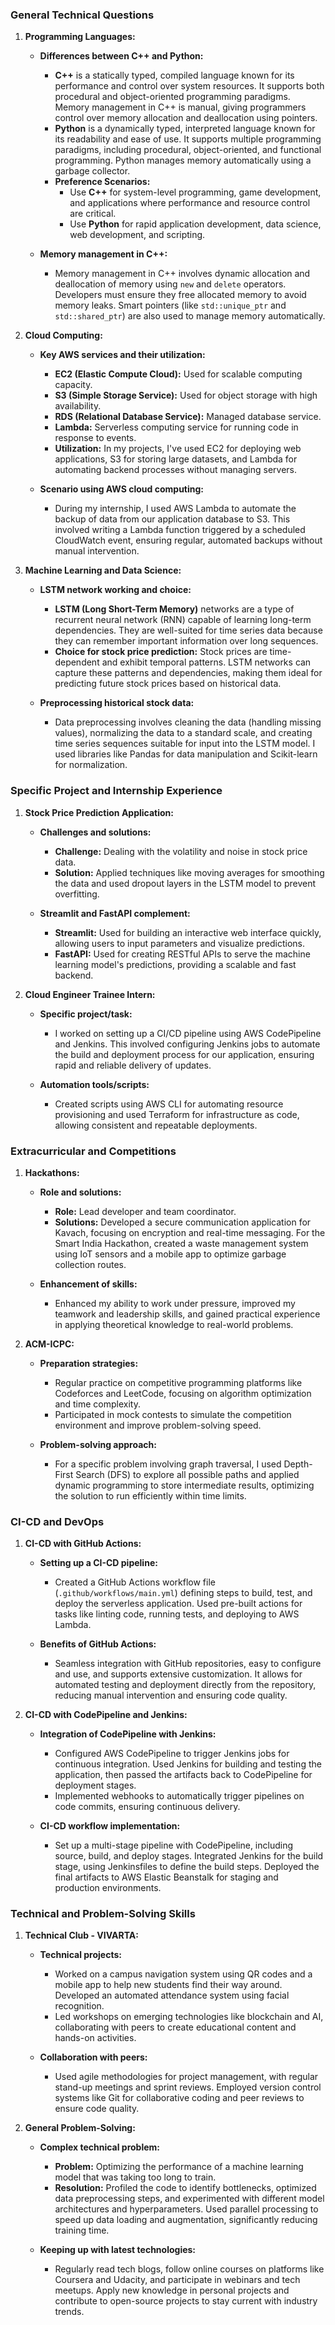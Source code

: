 
### General Technical Questions
1. **Programming Languages:**
   - **Differences between C++ and Python:**
     - **C++** is a statically typed, compiled language known for its performance and control over system resources. It supports both procedural and object-oriented programming paradigms. Memory management in C++ is manual, giving programmers control over memory allocation and deallocation using pointers.
     - **Python** is a dynamically typed, interpreted language known for its readability and ease of use. It supports multiple programming paradigms, including procedural, object-oriented, and functional programming. Python manages memory automatically using a garbage collector.
     - **Preference Scenarios:**
       - Use **C++** for system-level programming, game development, and applications where performance and resource control are critical.
       - Use **Python** for rapid application development, data science, web development, and scripting.

   - **Memory management in C++:**
     - Memory management in C++ involves dynamic allocation and deallocation of memory using `new` and `delete` operators. Developers must ensure they free allocated memory to avoid memory leaks. Smart pointers (like `std::unique_ptr` and `std::shared_ptr`) are also used to manage memory automatically.

2. **Cloud Computing:**
   - **Key AWS services and their utilization:**
     - **EC2 (Elastic Compute Cloud):** Used for scalable computing capacity.
     - **S3 (Simple Storage Service):** Used for object storage with high availability.
     - **RDS (Relational Database Service):** Managed database service.
     - **Lambda:** Serverless computing service for running code in response to events.
     - **Utilization:** In my projects, I've used EC2 for deploying web applications, S3 for storing large datasets, and Lambda for automating backend processes without managing servers.

   - **Scenario using AWS cloud computing:**
     - During my internship, I used AWS Lambda to automate the backup of data from our application database to S3. This involved writing a Lambda function triggered by a scheduled CloudWatch event, ensuring regular, automated backups without manual intervention.

3. **Machine Learning and Data Science:**
   - **LSTM network working and choice:**
     - **LSTM (Long Short-Term Memory)** networks are a type of recurrent neural network (RNN) capable of learning long-term dependencies. They are well-suited for time series data because they can remember important information over long sequences.
     - **Choice for stock price prediction:** Stock prices are time-dependent and exhibit temporal patterns. LSTM networks can capture these patterns and dependencies, making them ideal for predicting future stock prices based on historical data.

   - **Preprocessing historical stock data:**
     - Data preprocessing involves cleaning the data (handling missing values), normalizing the data to a standard scale, and creating time series sequences suitable for input into the LSTM model. I used libraries like Pandas for data manipulation and Scikit-learn for normalization.

### Specific Project and Internship Experience
1. **Stock Price Prediction Application:**
   - **Challenges and solutions:**
     - **Challenge:** Dealing with the volatility and noise in stock price data.
     - **Solution:** Applied techniques like moving averages for smoothing the data and used dropout layers in the LSTM model to prevent overfitting.

   - **Streamlit and FastAPI complement:**
     - **Streamlit:** Used for building an interactive web interface quickly, allowing users to input parameters and visualize predictions.
     - **FastAPI:** Used for creating RESTful APIs to serve the machine learning model's predictions, providing a scalable and fast backend.

2. **Cloud Engineer Trainee Intern:**
   - **Specific project/task:**
     - I worked on setting up a CI/CD pipeline using AWS CodePipeline and Jenkins. This involved configuring Jenkins jobs to automate the build and deployment process for our application, ensuring rapid and reliable delivery of updates.

   - **Automation tools/scripts:**
     - Created scripts using AWS CLI for automating resource provisioning and used Terraform for infrastructure as code, allowing consistent and repeatable deployments.

### Extracurricular and Competitions
1. **Hackathons:**
   - **Role and solutions:**
     - **Role:** Lead developer and team coordinator.
     - **Solutions:** Developed a secure communication application for Kavach, focusing on encryption and real-time messaging. For the Smart India Hackathon, created a waste management system using IoT sensors and a mobile app to optimize garbage collection routes.

   - **Enhancement of skills:**
     - Enhanced my ability to work under pressure, improved my teamwork and leadership skills, and gained practical experience in applying theoretical knowledge to real-world problems.

2. **ACM-ICPC:**
   - **Preparation strategies:**
     - Regular practice on competitive programming platforms like Codeforces and LeetCode, focusing on algorithm optimization and time complexity.
     - Participated in mock contests to simulate the competition environment and improve problem-solving speed.

   - **Problem-solving approach:**
     - For a specific problem involving graph traversal, I used Depth-First Search (DFS) to explore all possible paths and applied dynamic programming to store intermediate results, optimizing the solution to run efficiently within time limits.

### CI-CD and DevOps
1. **CI-CD with GitHub Actions:**
   - **Setting up a CI-CD pipeline:**
     - Created a GitHub Actions workflow file (`.github/workflows/main.yml`) defining steps to build, test, and deploy the serverless application. Used pre-built actions for tasks like linting code, running tests, and deploying to AWS Lambda.

   - **Benefits of GitHub Actions:**
     - Seamless integration with GitHub repositories, easy to configure and use, and supports extensive customization. It allows for automated testing and deployment directly from the repository, reducing manual intervention and ensuring code quality.

2. **CI-CD with CodePipeline and Jenkins:**
   - **Integration of CodePipeline with Jenkins:**
     - Configured AWS CodePipeline to trigger Jenkins jobs for continuous integration. Used Jenkins for building and testing the application, then passed the artifacts back to CodePipeline for deployment stages.
     - Implemented webhooks to automatically trigger pipelines on code commits, ensuring continuous delivery.

   - **CI-CD workflow implementation:**
     - Set up a multi-stage pipeline with CodePipeline, including source, build, and deploy stages. Integrated Jenkins for the build stage, using Jenkinsfiles to define the build steps. Deployed the final artifacts to AWS Elastic Beanstalk for staging and production environments.

### Technical and Problem-Solving Skills
1. **Technical Club - VIVARTA:**
   - **Technical projects:**
     - Worked on a campus navigation system using QR codes and a mobile app to help new students find their way around. Developed an automated attendance system using facial recognition.
     - Led workshops on emerging technologies like blockchain and AI, collaborating with peers to create educational content and hands-on activities.

   - **Collaboration with peers:**
     - Used agile methodologies for project management, with regular stand-up meetings and sprint reviews. Employed version control systems like Git for collaborative coding and peer reviews to ensure code quality.

2. **General Problem-Solving:**
   - **Complex technical problem:**
     - **Problem:** Optimizing the performance of a machine learning model that was taking too long to train.
     - **Resolution:** Profiled the code to identify bottlenecks, optimized data preprocessing steps, and experimented with different model architectures and hyperparameters. Used parallel processing to speed up data loading and augmentation, significantly reducing training time.

   - **Keeping up with latest technologies:**
     - Regularly read tech blogs, follow online courses on platforms like Coursera and Udacity, and participate in webinars and tech meetups. Apply new knowledge in personal projects and contribute to open-source projects to stay current with industry trends.
